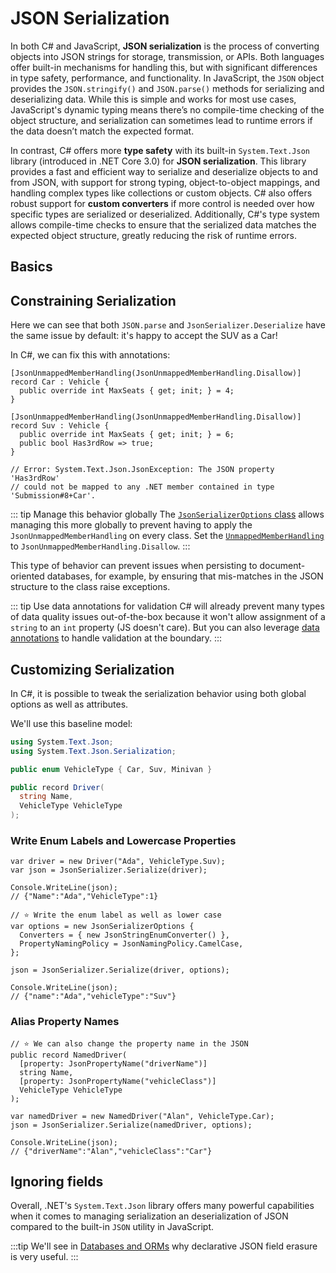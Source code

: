 # JSON Serialization

In both C# and JavaScript, **JSON serialization** is the process of converting objects into JSON strings for storage, transmission, or APIs. Both languages offer built-in mechanisms for handling this, but with significant differences in type safety, performance, and functionality. In JavaScript, the `JSON` object provides the `JSON.stringify()` and `JSON.parse()` methods for serializing and deserializing data. While this is simple and works for most use cases, JavaScript's dynamic typing means there’s no compile-time checking of the object structure, and serialization can sometimes lead to runtime errors if the data doesn’t match the expected format.

In contrast, C# offers more **type safety** with its built-in `System.Text.Json` library (introduced in .NET Core 3.0) for **JSON serialization**. This library provides a fast and efficient way to serialize and deserialize objects to and from JSON, with support for strong typing, object-to-object mappings, and handling complex types like collections or custom objects. C# also offers robust support for **custom converters** if more control is needed over how specific types are serialized or deserialized. Additionally, C#'s type system allows compile-time checks to ensure that the serialized data matches the expected object structure, greatly reducing the risk of runtime errors.

## Basics

<CodeSplitter>
  <template #left>

```ts
abstract class Vehicle {
  abstract maxSeats: number
}

class Car extends Vehicle {
  maxSeats: number;
  constructor() {
    super();
    this.maxSeats = 4;
  }
}

class Suv extends Vehicle {
  maxSeats: number;
  has3rdRow: boolean;

  constructor() {
    super();
    this.maxSeats = 6;
    this.has3rdRow = true;
  }
}

let suv = new Suv();
let json = JSON.stringify(suv)

console.log(json); // {"maxSeats":6,"has3rdRow":true}

let car = JSON.parse(json)

console.log(car) // { "maxSeats": 6, "has3rdRow": true }
```

  </template>
  <template #right>

```csharp
using System.Text.Json;
using System.Text.Json.Serialization;

abstract record Vehicle {
  public abstract int MaxSeats { get; init; }
}

record Car : Vehicle {
  public override int MaxSeats { get; init; } = 4;
}

record Suv : Vehicle {
  public override int MaxSeats { get; init; } = 6;
  public bool Has3rdRow => true;
}

var suv = new Suv();
var json = JsonSerializer.Serialize(suv);

Console.WriteLine(json); // {"MaxSeats":6,"Has3rdRow":true}

var car = JsonSerializer.Deserialize<Car>(json);

Console.WriteLine(car); // Car { MaxSeats = 6 }
```

  </template>
</CodeSplitter>

## Constraining Serialization

Here we can see that both `JSON.parse` and `JsonSerializer.Deserialize` have the same issue by default: it's happy to accept the SUV as a Car!

In C#, we can fix this with annotations:

```csharp{1,6}
[JsonUnmappedMemberHandling(JsonUnmappedMemberHandling.Disallow)]
record Car : Vehicle {
  public override int MaxSeats { get; init; } = 4;
}

[JsonUnmappedMemberHandling(JsonUnmappedMemberHandling.Disallow)]
record Suv : Vehicle {
  public override int MaxSeats { get; init; } = 6;
  public bool Has3rdRow => true;
}

// Error: System.Text.Json.JsonException: The JSON property 'Has3rdRow'
// could not be mapped to any .NET member contained in type 'Submission#8+Car'.
```

::: tip Manage this behavior globally
The [`JsonSerializerOptions` class](https://learn.microsoft.com/en-us/dotnet/api/system.text.json.jsonserializeroptions?view=net-9.0#properties) allows managing this more globally to prevent having to apply the `JsonUnmappedMemberHandling` on every class.  Set the [`UnmappedMemberHandling`](https://learn.microsoft.com/en-us/dotnet/api/system.text.json.jsonserializeroptions.unmappedmemberhandling?view=net-9.0#system-text-json-jsonserializeroptions-unmappedmemberhandling) to `JsonUnmappedMemberHandling.Disallow`.
:::

This type of behavior can prevent issues when persisting to document-oriented databases, for example, by ensuring that mis-matches in the JSON structure to the class raise exceptions.

::: tip Use data annotations for validation
C# will already prevent many types of data quality issues out-of-the-box because it won't allow assignment of a `string` to an `int` property (JS doesn't care).  But you can also leverage [data annotations](https://weblogs.asp.net/ricardoperes/net-8-data-annotations-validation) to handle validation at the boundary.
:::

## Customizing Serialization

In C#, it is possible to tweak the serialization behavior using both global options as well as attributes.

We'll use this baseline model:

```csharp
using System.Text.Json;
using System.Text.Json.Serialization;

public enum VehicleType { Car, Suv, Minivan }

public record Driver(
  string Name,
  VehicleType VehicleType
);
```

### Write Enum Labels and Lowercase Properties

```csharp{8-11,13}
var driver = new Driver("Ada", VehicleType.Suv);
var json = JsonSerializer.Serialize(driver);

Console.WriteLine(json);
// {"Name":"Ada","VehicleType":1}

// ⭐️ Write the enum label as well as lower case
var options = new JsonSerializerOptions {
  Converters = { new JsonStringEnumConverter() },
  PropertyNamingPolicy = JsonNamingPolicy.CamelCase,
};

json = JsonSerializer.Serialize(driver, options);

Console.WriteLine(json);
// {"name":"Ada","vehicleType":"Suv"}
```

### Alias Property Names

```csharp{3,5}
// ⭐️ We can also change the property name in the JSON
public record NamedDriver(
  [property: JsonPropertyName("driverName")]
  string Name,
  [property: JsonPropertyName("vehicleClass")]
  VehicleType VehicleType
);

var namedDriver = new NamedDriver("Alan", VehicleType.Car);
json = JsonSerializer.Serialize(namedDriver, options);

Console.WriteLine(json);
// {"driverName":"Alan","vehicleClass":"Car"}
```

## Ignoring fields

<CodeSplitter>
  <template #left>

```ts{19}
type VehicleType = "car" | "suv" | "minivan"

type LicensedDriver = {
    name: string,
    licenseNumber: string,
    vehicleType: VehicleType
}

let licensedDriver: LicensedDriver = {
    name: "Charles",
    licenseNumber: "12345",
    vehicleType: "minivan"
}

console.log(JSON.stringify(licensedDriver));
// {"name":"Charles","licenseNumber":"12345","vehicleType":"minivan"}

const {
    licenseNumber, // 👈 Eject the field
    ...trimmed
} = licensedDriver;

console.log(JSON.stringify(trimmed))
// {"name":"Charles","vehicleType":"minivan"}
```

  </template>
  <template #right>

```csharp{3}
using System.Text.Json;
using System.Text.Json.Serialization;

public enum VehicleType { Car, Suv, Minivan }

public record LicensedDriver(
  string Name,
  [property: JsonIgnore] // 👈 Erased from JSON
  string LicenseNumber,
  VehicleType VehicleType
);

var licensedDriver = new LicensedDriver(
  "Charles",
  "12345",
  VehicleType.Car
);

json = JsonSerializer.Serialize(licensedDriver, options);

Console.WriteLine(json);
// {"name":"Charles","vehicleType":"Minivan"}
```

  </template>
</CodeSplitter>

Overall, .NET's `System.Text.Json` library offers many powerful capabilities when it comes to managing serialization an deserialization of JSON compared to the built-in `JSON` utility in JavaScript.

:::tip
We'll see in [Databases and ORMs](../intermediate/databases-and-orms.md) why declarative JSON field erasure is very useful.
:::
